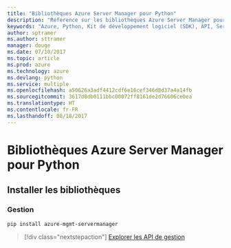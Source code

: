 ```yaml
---
title: "Bibliothèques Azure Server Manager pour Python"
description: "Référence sur les bibliothèques Azure Server Manager pour Python"
keywords: "Azure, Python, Kit de développement logiciel (SDK), API, Server Manager"
author: sptramer
ms.author: sttramer
manager: douge
ms.date: 07/10/2017
ms.topic: article
ms.prod: azure
ms.technology: azure
ms.devlang: python
ms.service: multiple
ms.openlocfilehash: a50626a3adf4412cdf6e16cef346d8d37a4a14fb
ms.sourcegitcommit: 3617d0db0111bbc00072ff8161de2d76606ce0ea
ms.translationtype: HT
ms.contentlocale: fr-FR
ms.lasthandoff: 08/18/2017
---
```

# <a name="azure-server-manager-libraries-for-python"></a>Bibliothèques Azure Server Manager pour Python

## <a name="install-the-libraries"></a>Installer les bibliothèques


### <a name="management"></a>Gestion

```bash
pip install azure-mgmt-servermanager
```
> [!div class="nextstepaction"]
> [Explorer les API de gestion](/python/api/overview/azure/servermanager/managementlibrary)